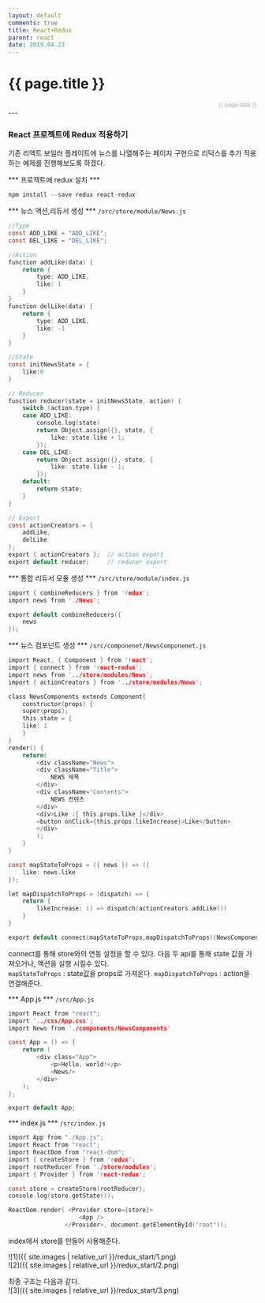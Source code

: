 ```yaml
---
layout: default
comments: true
title: React+Redux
parent: react
date: 2019.04.23
---
```


<h1>{{ page.title }}</h1>  
<div style="text-align:right; font-size:11px; color:#aaa">{{ page.date }} </div>
---

### React 프로젝트에 Redux 적용하기
기존 리액트 보일러 플레이트에 뉴스를 나열해주는 페이지 구현으로 리덕스를 추가 적용하는 예제를 진행해보도록 하겠다.  

*** 프로젝트에 redux 설치 ***
```c
npm install --save redux react-redux
```

*** 뉴스 액션,리듀서 생성 ***
`/src/store/module/News.js`
```c
//Type
const ADD_LIKE = "ADD_LIKE";
const DEL_LIKE = "DEL_LIKE";

//Action
function addLike(data) {
    return {
        type: ADD_LIKE,
        like: 1
    }
}
function delLike(data) {
    return {
        type: ADD_LIKE,
        like: -1
    }
}

//State
const initNewsState = {
    like:0
}

// Reducer
function reducer(state = initNewsState, action) {
    switch (action.type) {
    case ADD_LIKE:
        console.log(state)
        return Object.assign({}, state, {
            like: state.like + 1;
        });
    case DEL_LIKE:
        return Object.assign({}, state, {
            like: state.like - 1;
        });
    default:
        return state;
    }
}

// Export
const actionCreators = {
    addLike,
    delLike
};
export { actionCreators };  // action export
export default reducer;     // reducer export
```

*** 통합 리듀서 모듈 생성 ***
`/src/store/module/index.js`
```c
import { combineReducers } from 'redux';
import news from './News';

export default combineReducers({
    news
});
```

*** 뉴스 컴포넌트 생성 ***
`/src/componenet/NewsComponenet.js`
```c
import React, { Component } from 'react';
import { connect } from 'react-redux';
import news from '../store/modules/News';
import { actionCreators } from '../store/modules/News';

class NewsComponents extends Component{
    constructor(props) {
    super(props);
    this.state = {
    like: 1
    }
}
render() {
    return(
        <div className="News">
        <div className="Title">
            NEWS 제목
        </div>
        <div className="Contents">
            NEWS 컨텐츠
        </div>
        <div>Like :{ this.props.like }</div>
        <button onClick={this.props.likeIncrease}>Like</button>
        </div>
        );
    }
}

const mapStateToProps = ({ news }) => ({
    like: news.like
});

let mapDispatchToProps = (dispatch) => {
    return {
        likeIncrease: () => dispatch(actionCreators.addLike())
    }
}

export default connect(mapStateToProps,mapDispatchToProps)(NewsComponents);
```

connect를 통해 store와의 연동 설정을  할 수 있다.  다음 두 api를 통해  state 값을 가져오거나, 액션을 실행 시킬수 있다.  
`mapStateToProps`  :   state값을  props로 가져온다.
`mapDispatchToProps` :  action을 연결해준다.


*** App.js ***
`/src/App.js`
```c
import React from "react";
import '../css/App.css';
import News from './components/NewsComponents'

const App = () => {
    return (
        <div class="App">
            <p>Hello, world!</p>
            <News/>
        </div>
    );
};

export default App;
```

*** index.js ***
`/src/index.js`
```c
import App from "./App.js";
import React from "react";
import ReactDom from "react-dom";
import { createStore } from 'redux';
import rootReducer from './store/modules';
import { Provider } from 'react-redux';

const store = createStore(rootReducer);
console.log(store.getState());

ReactDom.render( <Provider store={store}>
                    <App />
                </Provider>, document.getElementById("root"));
```
index에서 store를 만들어 사용해준다.  



![1]({{ site.images | relative_url }}/redux_start/1.png)    
![2]({{ site.images | relative_url }}/redux_start/2.png)    

최종 구조는 다음과 같다.  
![3]({{ site.images | relative_url }}/redux_start/3.png)    
